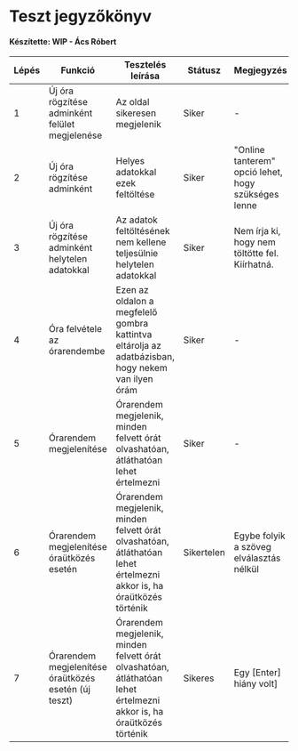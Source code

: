 # Teszt jegyzőkönyv
#### Készítette: WIP - Ács Róbert

Lépés | Funkció | Tesztelés leírása | Státusz | Megjegyzés | Aláírás | Időpont
--- | --- | --- | --- | --- | --- | --- 
1 | Új óra rögzítése adminként felület megjelenése | Az oldal sikeresen megjelenik | Siker | - | Ács Róbert | 2020.10.03
2 | Új óra rögzítése adminként | Helyes adatokkal ezek feltöltése | Siker | "Online tanterem" opció lehet, hogy szükséges lenne | Ács Róbert | 2020.10.03
3 | Új óra rögzítése adminként helytelen adatokkal | Az adatok feltöltésének nem kellene teljesülnie helytelen adatokkal | Siker | Nem írja ki, hogy nem töltötte fel. Kiírhatná. | Ács Róbert | 2020.10.03
4 | Óra felvétele az órarendembe | Ezen az oldalon a megfelelő gombra kattintva eltárolja az adatbázisban, hogy nekem van ilyen órám | Siker | - | Ács Róbert | 2020.10.03
5 | Órarendem megjelenítése | Órarendem megjelenik, minden felvett órát olvashatóan, átláthatóan lehet értelmezni | Siker | - | Ács Róbert | 2020.10.03
6 | Órarendem megjelenítése óraütközés esetén | Órarendem megjelenik, minden felvett órát olvashatóan, átláthatóan lehet értelmezni akkor is, ha óraütközés történik | Sikertelen | Egybe folyik a szöveg elválasztás nélkül | Ács Róbert | 2020.10.03
7 | Órarendem megjelenítése óraütközés esetén (új teszt) | Órarendem megjelenik, minden felvett órát olvashatóan, átláthatóan lehet értelmezni akkor is, ha óraütközés történik | Sikeres | Egy [Enter] hiány volt] | Ács Róbert | 2020.10.03
